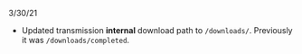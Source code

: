3/30/21
- Updated transmission **internal** download path to `/downloads/`.  Previously it was `/downloads/completed`.
